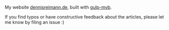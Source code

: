 My website [dennisreimann.de](https://dennisreimann.de), built with [gulp-mvb](https://github.com/dennisreimann/gulp-mvb).

If you find typos or have constructive feedback about the articles, please let me know by filing an issue :)
